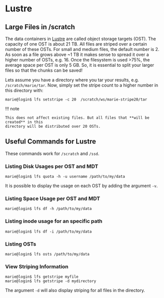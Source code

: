 # Lustre

## Large Files in /scratch

The data containers in [Lustre](https://www.lustre.org) are called object storage targets (OST). The
capacity of one OST is about 21 TB. All files are striped over a certain number of these OSTs. For
small and medium files, the default number is 2. As soon as a file grows above ~1 TB it makes sense
to spread it over a higher number of OSTs, e.g. 16. Once the filesystem is used >75%, the average
space per OST is only 5 GB. So, it is essential to split your larger files so that the chunks can be
saved!

Lets assume you have a directory where you tar your results, e.g. `/scratch/marie/tar`. Now, simply
set the stripe count to a higher number in this directory with:

```console
marie@login$ lfs setstripe -c 20  /scratch/ws/marie-stripe20/tar
```

!!! note

    This does not affect existing files. But all files that **will be created** in this
    directory will be distributed over 20 OSTs.

## Useful Commands for Lustre

These commands work for `/scratch` and `/ssd`.

### Listing Disk Usages per OST and MDT

```console
marie@login$ lfs quota -h -u username /path/to/my/data
```

It is possible to display the usage on each OST by adding the argument `-v`.

### Listing Space Usage per OST and MDT

```console
marie@login$ lfs df -h /path/to/my/data
```

### Listing inode usage for an specific path

```console
marie@login$ lfs df -i /path/to/my/data
```

### Listing OSTs

```console
marie@login$ lfs osts /path/to/my/data
```

### View Striping Information

```console
marie@login$ lfs getstripe myfile
marie@login$ lfs getstripe -d mydirectory
```

The argument `-d` will also display striping for all files in the directory.
